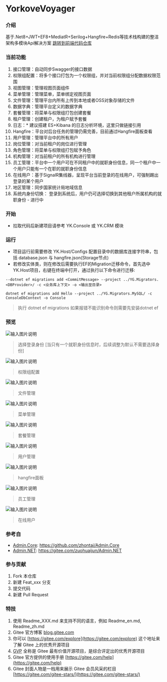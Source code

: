 # YorkoveVoyager

### 介绍

基于.Net8+JWT+EF8+MediatR+Serilog+Hangfire+Redis等技术栈构建的整洁架构多模块Api解决方案
[跳转到前端代码仓库](https://gitee.com/yorkove/voyagerui)

### 当前功能
1. 接口管理：自动同步Swagger的接口数据
2. 权限组配置：将多个接口打包为一个权限组，并对当前权限组分配数据权限范围
3. 视图管理：管理视图页面组件
4. 菜单管理：管理菜单，菜单绑定视图页面
5. 文件管理：管理平台内所有上传到本地或者OSS对象存储的文件
6. 数据字典：管理平台定义的数据字典
7. 套餐管理：将菜单与权限组打包创建套餐
8. 租户管理：创建租户，为租户赋予套餐
9. 日志：* 建议搭建 ES+Kibana 的日志分析环境，这里只做链接引用
10. Hangfire：平台对后台任务的管理仍需完善，目前通过Hangfire面板查看
11. 用户管理：管理平台中的所有用户
12. 岗位管理：对当前租户的岗位进行管理
13. 角色管理：将菜单与权限组打包赋予角色
14. 机构管理：对当前租户的所有机构进行管理
15. 员工管理：平台中一个用户可在不同租户中的就职身份信息，同一个租户中一个用户只能有一个在职的就职身份信息
16. 在线用户：基于SignalR集线器，呈现平台当前登录的在线用户，可强制踢出登录的某个用户
17. 地区管理：同步国家统计局地域信息
18. 系统内身份切换： 登录到系统后，用户仍可选择切换到其他租户所属机构的就职身份 - 进行中


### 开始
 - 拉取代码后新建项目请参考 YK.Console 或 YK.CRM 模块

### 运行
 - 项目运行前需要修改 YK.Host/Configs 配置目录中的数据库连接字符串，包括 database.json 与 hangfire.json(Storage节点)
 - 若修改实体类，则在修改后需要执行EF的Migration迁移命令，首先选中YK.Host项目，右键在终端中打开，通过执行以下命令进行迁移:

```
--dotnet ef migrations add <CommitMessage> --project ../YG.Migrators.<DBProvider>/ -c <业务库上下文> -o <输出至目录>

dotnet ef migrations add Hello --project ../YG.Migrators.MySQL/ -c ConsoleDbContext -o Console

```
> 执行 dotnet ef migrations 如果报错不能识别命令则需要先安装dotnet ef

### 预览

![输入图片说明](Host/UploadFiles/2024/09/09/image_login.png)

> 选择登录身份 [当只有一个就职身份信息时，后续调整为默认不需要选择身份]

![输入图片说明](Host/UploadFiles/2024/09/09/image.png)

> 权限组配置

![输入图片说明](Host/UploadFiles/2024/09/09/image_file.png)

> 文件管理

![输入图片说明](Host/UploadFiles/2024/09/09/image_menu.png)

> 菜单管理

![输入图片说明](Host/UploadFiles/2024/09/09/image_package.png)

> 套餐管理

![输入图片说明](Host/UploadFiles/2024/09/09/image_user.png)

> 用户管理

![输入图片说明](Host/UploadFiles/2024/09/09/image_hangfire.png)

> hangfire面板

![输入图片说明](Host/UploadFiles/2024/09/09/image_userStaff.png)

> 员工管理

![输入图片说明](Host/UploadFiles/2024/09/09/image_onlineuser.png)

> 在线用户

### 参考自

- [Admin.Core](https://github.com/zhontai/Admin.Core): https://github.com/zhontai/Admin.Core
- [Admin.NET](https://gitee.com/zuohuaijun/Admin.NET): https://gitee.com/zuohuaijun/Admin.NET

### 参与贡献

1.  Fork 本仓库
2.  新建 Feat_xxx 分支
3.  提交代码
4.  新建 Pull Request


### 特技

1.  使用 Readme\_XXX.md 来支持不同的语言，例如 Readme\_en.md, Readme\_zh.md
2.  Gitee 官方博客 [blog.gitee.com](https://blog.gitee.com)
3.  你可以 [https://gitee.com/explore](https://gitee.com/explore) 这个地址来了解 Gitee 上的优秀开源项目
4.  [GVP](https://gitee.com/gvp) 全称是 Gitee 最有价值开源项目，是综合评定出的优秀开源项目
5.  Gitee 官方提供的使用手册 [https://gitee.com/help](https://gitee.com/help)
6.  Gitee 封面人物是一档用来展示 Gitee 会员风采的栏目 [https://gitee.com/gitee-stars/](https://gitee.com/gitee-stars/)
